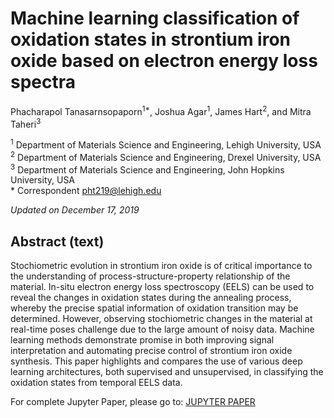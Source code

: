 # Machine learning classification of oxidation states in strontium iron oxide based on electron energy loss spectra

Phacharapol Tanasarnsopaporn<sup>1*</sup>, Joshua Agar<sup>1</sup>, James Hart<sup>2</sup>, and Mitra Taheri<sup>3</sup>

<sup>1</sup> Department of Materials Science and Engineering, Lehigh University, USA  
<sup>2</sup> Department of Materials Science and Engineering, Drexel University, USA  
<sup>3</sup> Department of Materials Science and Engineering, John Hopkins University, USA  
\* Correspondent pht219@lehigh.edu

*Updated on December 17, 2019*

## Abstract (text)

Stochiometric evolution in strontium iron oxide is of critical importance to the understanding of process-structure-property relationship of the material. In-situ electron energy loss spectroscopy (EELS) can be used to reveal the changes in oxidation states during the annealing process, whereby the precise spatial information of oxidation transition may be determined. However, observing stochiometric changes in the material at real-time poses challenge due to the large amount of noisy data. Machine learning methods demonstrate promise in both improving signal interpretation and automating precise control of strontium iron oxide synthesis. This paper highlights and compares the use of various deep learning architectures, both supervised and unsupervised, in classifying the oxidation states from temporal EELS data.

For complete Jupyter Paper, please go to: [JUPYTER PAPER](https://github.com/tec-tana/ML_SFO_Classification/blob/master/(Jupyter%20Paper)%20Machine%20learning%20classification%20of%20oxidation%20states%20in%20SFO%20based%20on%20EELS.ipynb)


